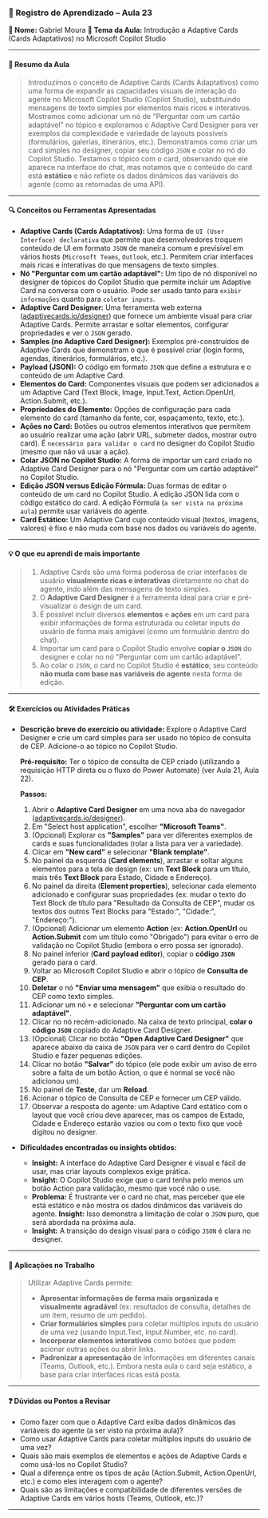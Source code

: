 ### 📘 Registro de Aprendizado – Aula 23

**👤 Nome:** Gabriel Moura
**🎯 Tema da Aula:** Introdução a Adaptive Cards (Cards Adaptativos) no Microsoft Copilot Studio

---

#### 📝 Resumo da Aula
> Introduzimos o conceito de Adaptive Cards (Cards Adaptativos) como uma forma de expandir as capacidades visuais de interação do agente no Microsoft Copilot Studio (Copilot Studio), substituindo mensagens de texto simples por elementos mais ricos e interativos. Mostramos como adicionar um nó de "Perguntar com um cartão adaptável" no tópico e exploramos o Adaptive Card Designer para ver exemplos da complexidade e variedade de layouts possíveis (formulários, galerias, itinerários, etc.). Demonstramos como criar um card simples no designer, copiar seu código `JSON` e colar no nó do Copilot Studio. Testamos o tópico com o card, observando que ele aparece na interface do chat, mas notamos que o conteúdo do card está **estático** e não reflete os dados dinâmicos das variáveis do agente (como as retornadas de uma API).

---

#### 🔍 Conceitos ou Ferramentas Apresentadas
- **Adaptive Cards (Cards Adaptativos):** Uma forma de `UI (User Interface) declarativa` que permite que desenvolvedores troquem conteúdo de UI em formato `JSON` de maneira comum e previsível em vários hosts (`Microsoft Teams`, `Outlook`, etc.). Permitem criar interfaces mais ricas e interativas do que mensagens de texto simples.
- **Nó "Perguntar com um cartão adaptável":** Um tipo de nó disponível no designer de tópicos do Copilot Studio que permite incluir um Adaptive Card na conversa com o usuário. Pode ser usado tanto para `exibir informações` quanto para `coletar inputs`.
- **Adaptive Card Designer:** Uma ferramenta web externa ([adaptivecards.io/designer](https://adaptivecards.io/designer)) que fornece um ambiente visual para criar Adaptive Cards. Permite arrastar e soltar elementos, configurar propriedades e ver o `JSON` gerado.
- **Samples (no Adaptive Card Designer):** Exemplos pré-construídos de Adaptive Cards que demonstram o que é possível criar (login forms, agendas, itinerários, formulários, etc.).
- **Payload (JSON):** O código em formato `JSON` que define a estrutura e o conteúdo de um Adaptive Card.
- **Elementos do Card:** Componentes visuais que podem ser adicionados a um Adaptive Card (Text Block, Image, Input.Text, Action.OpenUrl, Action.Submit, etc.).
- **Propriedades do Elemento:** Opções de configuração para cada elemento do card (tamanho da fonte, cor, espaçamento, texto, etc.).
- **Ações no Card:** Botões ou outros elementos interativos que permitem ao usuário realizar uma ação (abrir URL, submeter dados, mostrar outro card). É `necessário para validar o card` no designer do Copilot Studio (mesmo que não vá usar a ação).
- **Colar JSON no Copilot Studio:** A forma de importar um card criado no Adaptive Card Designer para o nó "Perguntar com um cartão adaptável" no Copilot Studio.
- **Edição JSON versus Edição Fórmula:** Duas formas de editar o conteúdo de um card no Copilot Studio. A edição JSON lida com o código estático do card. A edição Fórmula (`a ser vista na próxima aula`) permite usar variáveis do agente.
- **Card Estático:** Um Adaptive Card cujo conteúdo visual (textos, imagens, valores) é fixo e não muda com base nos dados ou variáveis do agente.

---

#### 💡 O que eu aprendi de mais importante
> 1.  Adaptive Cards são uma forma poderosa de criar interfaces de usuário **visualmente ricas e interativas** diretamente no chat do agente, indo além das mensagens de texto simples.
> 2.  O **Adaptive Card Designer** é a ferramenta ideal para criar e pré-visualizar o design de um card.
> 3.  É possível incluir diversos **elementos** e **ações** em um card para exibir informações de forma estruturada ou coletar inputs do usuário de forma mais amigável (como um formulário dentro do chat).
> 4.  Importar um card para o Copilot Studio envolve **copiar o `JSON`** do designer e colar no nó "Perguntar com um cartão adaptável".
> 5.  Ao colar o `JSON`, o card no Copilot Studio é **estático**; seu conteúdo **não muda com base nas variáveis do agente** nesta forma de edição.

---

#### 🛠 Exercícios ou Atividades Práticas
- **Descrição breve do exercício ou atividade:** Explore o Adaptive Card Designer e crie um card simples para ser usado no tópico de consulta de CEP. Adicione-o ao tópico no Copilot Studio.

    **Pré-requisito:** Ter o tópico de consulta de CEP criado (utilizando a requisição HTTP direta ou o fluxo do Power Automate) (ver Aula 21, Aula 22).

    **Passos:**
    1.  Abrir o **Adaptive Card Designer** em uma nova aba do navegador ([adaptivecards.io/designer](https://adaptivecards.io/designer)).
    2.  Em "Select host application", escolher **"Microsoft Teams"**.
    3.  (Opcional) Explorar os **"Samples"** para ver diferentes exemplos de cards e suas funcionalidades (rolar a lista para ver a variedade).
    4.  Clicar em **"New card"** e selecionar **"Blank template"**.
    5.  No painel da esquerda (**Card elements**), arrastar e soltar alguns elementos para a tela de design (ex: um **Text Block** para um título, mais três **Text Block** para Estado, Cidade e Endereço).
    6.  No painel da direita (**Element properties**), selecionar cada elemento adicionado e configurar suas propriedades (ex: mudar o texto do Text Block de título para "Resultado da Consulta de CEP", mudar os textos dos outros Text Blocks para "Estado:", "Cidade:", "Endereço:").
    7.  (Opcional) Adicionar um elemento **Action** (ex: **Action.OpenUrl** ou **Action.Submit** com um título como "Obrigado") para evitar o erro de validação no Copilot Studio (embora o erro possa ser ignorado).
    8.  No painel inferior (**Card payload editor**), copiar o **código `JSON`** gerado para o card.
    9.  Voltar ao Microsoft Copilot Studio e abrir o tópico de **Consulta de CEP**.
    10. **Deletar** o nó **"Enviar uma mensagem"** que exibia o resultado do CEP como texto simples.
    11. Adicionar um nó `+` e selecionar **"Perguntar com um cartão adaptável"**.
    12. Clicar no nó recém-adicionado. Na caixa de texto principal, **colar o código `JSON`** copiado do Adaptive Card Designer.
    13. (Opcional) Clicar no botão **"Open Adaptive Card Designer"** que aparece abaixo da caixa de `JSON` para ver o card dentro do Copilot Studio e fazer pequenas edições.
    14. Clicar no botão **"Salvar"** do tópico (ele pode exibir um aviso de erro sobre a falta de um botão Action, o que é normal se você não adicionou um).
    15. No painel de **Teste**, dar um **Reload**.
    16. Acionar o tópico de Consulta de CEP e fornecer um CEP válido.
    17. Observar a resposta do agente: um Adaptive Card estático com o layout que você criou deve aparecer, mas os campos de Estado, Cidade e Endereço estarão vazios ou com o texto fixo que você digitou no designer.

- **Dificuldades encontradas ou insights obtidos:**
    - **Insight:** A interface do Adaptive Card Designer é visual e fácil de usar, mas criar layouts complexos exige prática.
    - **Insight:** O Copilot Studio exige que o card tenha pelo menos um botão Action para validação, mesmo que você não o use.
    - **Problema:** É frustrante ver o card no chat, mas perceber que ele está estático e não mostra os dados dinâmicos das variáveis do agente. **Insight:** Isso demonstra a limitação de colar o `JSON` puro, que será abordada na próxima aula.
    - **Insight:** A transição do design visual para o código `JSON` é clara no designer.

---

#### 📌 Aplicações no Trabalho
> Utilizar Adaptive Cards permite:
> - **Apresentar informações de forma mais organizada e visualmente agradável** (ex: resultados de consulta, detalhes de um item, resumo de um pedido).
> - **Criar formulários simples** para coletar múltiplos inputs do usuário de uma vez (usando Input.Text, Input.Number, etc. no card).
> - **Incorporar elementos interativos** como botões que podem acionar outras ações ou abrir links.
> - **Padronizar a apresentação** de informações em diferentes canais (Teams, Outlook, etc.).
> Embora nesta aula o card seja estático, a base para criar interfaces ricas está posta.

---

#### ❓ Dúvidas ou Pontos a Revisar
- Como fazer com que o Adaptive Card exiba dados dinâmicos das variáveis do agente (a ser visto na próxima aula)?
- Como usar Adaptive Cards para coletar múltiplos inputs do usuário de uma vez?
- Quais são mais exemplos de elementos e ações de Adaptive Cards e como usá-los no Copilot Studio?
- Qual a diferença entre os tipos de ação (Action.Submit, Action.OpenUrl, etc.) e como eles interagem com o agente?
- Quais são as limitações e compatibilidade de diferentes versões de Adaptive Cards em vários hosts (Teams, Outlook, etc.)?
---